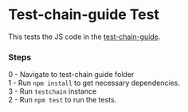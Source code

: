# Test-chain-guide Test
 
This tests the JS code in the [test-chain-guide](https://github.com/makerdao/developerguides/blob/master/devtools/test-chain-guide/test-chain-guide.md).

### Steps
0 - Navigate to test-chain guide folder    
1 - Run `npm install` to get necessary dependencies.    
3 - Run `testchain` instance     
2 - Run `npm test` to run the tests.

